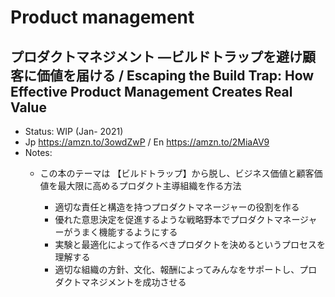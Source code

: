 # Product management

## プロダクトマネジメント ―ビルドトラップを避け顧客に価値を届ける / Escaping the Build Trap: How Effective Product Management Creates Real Value
- Status: WIP (Jan- 2021)
- Jp https://amzn.to/3owdZwP / En https://amzn.to/2MiaAV9
- Notes:
	- この本のテーマは 【ビルドトラップ】から脱し、ビジネス価値と顧客価値を最大限に高めるプロダクト主導組織を作る方法

		- 適切な責任と構造を持つプロダクトマネージャーの役割を作る
		- 優れた意思決定を促進するような戦略野本でプロダクトマネージャーがうまく機能するようにする
		- 実験と最適化によって作るべきプロダクトを決めるというプロセスを理解する
		- 適切な組織の方針、文化、報酬によってみんなをサポートし、プロダクトマネジメントを成功させる


